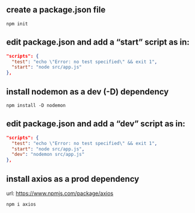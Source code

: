 
## create a package.json file
```
npm init
```

## edit package.json and add a “start” script as in:
```json
"scripts": {
  "test": "echo \"Error: no test specified\" && exit 1",
  "start": "node src/app.js"
},
```


## install nodemon as a dev (-D) dependency
```
npm install -D nodemon
```

## edit package.json and add a “dev” script as in:
```json
"scripts": {
  "test": "echo \"Error: no test specified\" && exit 1",
  "start": "node src/app.js",
  "dev": "nodemon src/app.js"
},
```

## install axios as a prod dependency
url: https://www.npmjs.com/package/axios

```
npm i axios
```
